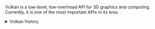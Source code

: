 Vulkan is a low-level, low-overhead API for 3D graphics and computing. Currently, it is one of the most important APIs in its area.

<details><summary>Vulkan history</summary>
  Vulkan 1.0 was released in 2016. It is almost 25 years after the first version of OpenGL.
  On the beginning of 90', graphics cards were - if we simplify it - only a piece of memory with monitor output.
  Whatever was written to the memory appeared on the screen. Today in 2024, graphics card is programmable, massively parallel compute processor.
  When comparing computing power, it might outperform tens or even hundreds of traditional processors (?).
  který může svým hrubým výpočetním výkonem nahradit desítky i stovky moderních procesorů.
  Vulkan je navržen tak, aby poskytoval větší flexibilitu pro využití tohoto potenciálu, který dřímá v dnešních grafických kartách.
</details>
